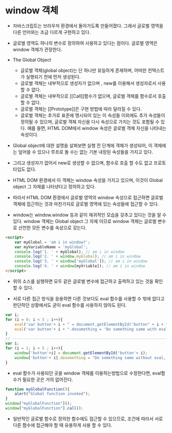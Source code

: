# window 객체

- 자바스크립트는 브라우저 환경에서 돌아가도록 만들어졌다. 그래서 글로벌 영역을 다른 언어와는 조금 다르게 구현하고 있다.

- 글로벌 영역도 하나의 변수로 정의하여 사용하고 있다는 점이다. 글로벌 영역은 window 객체가 관장한다.

- The Global Object
    - 글로벌 객체(global object)는 단 하나만 유일하게 존재하며, 어떠한 컨텍스트가 실행되기 전에 먼저 생성된다. 
    - 글로벌 객체는 내부적으로 생성자가 없으며 , new를 이용해서 생성자로서 사용할 수 없다.
    - 글로벌 객체는 내부적으로 [[Call]]함수가 없으며, 글로벌 객체를 함수로서 호출할 수 없다.
    - 글로벌 객체는 [[Prototype]]은 구현 방법에 따라 달라질 수 있다.
    - 글로벌 객체는 추가로 표준에 명시되어 있는 이 속성들 이외에도 추가 속성들이 정의될 수 있으며, 글로벌 객체 자신을 다시 속성으로 가지는 것도 포함될 수 있다. 예를 들면, HTML DOM에서 window 속성은 글로벌 객체 자신을 나타내는 속성이다.

- Global object에 대한 설명을 살펴보면 실행 전 단계에 객체가 생성되어, 이 객체에는 덮어쓸 수 있으나 루프로 돌 수는 없는 기본 내장된 속성들을 가지고 있다.

- 그리고 생성자가 없어서 new로 생성할 수 없으며, 함수로 호출 할 수도 없고 프로토타입도 없다.

- HTML DOM 환경에서 이 객체는 window 속성을 가지고 있으며, 이것이 Global object 그 자체를 나타낸다고 정의하고 있다.

- 따라서 HTML DOM 환경에서 글로벌 영역의 window 속성으로 접근하면 글로벌 객체에 접근하는 것과 마찬가지로 글로벌 영역에 있는 속성들에 접근할 수 있다.

- window는 window.window 등과 같이 재귀적인 모습을 갖추고 있다는 것을 알 수 있다. window 객체는 Global object 그 자체 이므로 window 객체는 글로벌 변수로 선언한 모든 변수를 속성으로 갖는다.

```html
<script>
    var myGlobal = 'am i in window?';
    var myVariableName = 'myGlobal';
    console.log('1. ' + myGlobal); // am i in window
    console.log('2. ' + window.myGlobal); // am i in window
    console.log('3. ' + window['myGlobal']); // am i in window
    console.log('4. ' + window[myVriable]); // am i in window
</script>
```

- 위의 소스를 실행하면 모두 같은 글로벌 변수에 접근하고 출력하고 있는 것을 확인할 수 있다.

- 서로 다른 접근 방식을 응용하면 다른 것보다도 eval 함수를 사용할 수 밖에 없다고 판단하던 상황에서도 굳이 eval 함수를 사용하지 않아도 된다.

```js
var i;
for (i = 0; i < 5 ; i++){
    eval('var button'+ i + " = document.getElementById('button" + i + "');");
    eval('var button'+ i + ".dosomething = 'Do something same with eval, clicked button" + i + "';");
}
// -------------------------------------------------------------------------------
var i;
for (i = 1; i < 5 ; i++){
    window['button'+i] = document.getElementById('button'+ i);
    window['button'+ i].dosomething = "Do something same without eval, clicked button" + i;
}
```

- eval 함수가 사용되던 곳을 window 객체를 이용하는방법으로 수정한다면, eval함수가 필요한 곳은 거의 없어진다.

```js
function myGlobalFunction(){
    alert("Global function invoked");
}
window["myGlobalFunction"]();
window["myGlobalFunction"].call();
```

- 일반적인 글로벌 함수로 정의한 함수에도 접근할 수 있으므로, 조건에 따라서 서로 다른 함수에 접근해야 할 때 유용하게 사용 할 수 있다.


